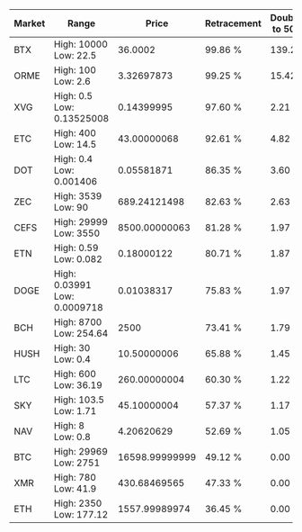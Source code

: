| Market | Range | Price| Retracement | Doubles to 50% |
| --- | --- | --- | --- | --- |
| BTX | High: 10000<br />Low: 22.5 | 36.0002 | 99.86 % | 139.20 |
| ORME | High: 100<br />Low: 2.6 | 3.32697873 | 99.25 % | 15.42 |
| XVG | High: 0.5<br />Low: 0.13525008 | 0.14399995 | 97.60 % | 2.21 |
| ETC | High: 400<br />Low: 14.5 | 43.00000068 | 92.61 % | 4.82 |
| DOT | High: 0.4<br />Low: 0.001406 | 0.05581871 | 86.35 % | 3.60 |
| ZEC | High: 3539<br />Low: 90 | 689.24121498 | 82.63 % | 2.63 |
| CEFS | High: 29999<br />Low: 3550 | 8500.00000063 | 81.28 % | 1.97 |
| ETN | High: 0.59<br />Low: 0.082 | 0.18000122 | 80.71 % | 1.87 |
| DOGE | High: 0.03991<br />Low: 0.0009718 | 0.01038317 | 75.83 % | 1.97 |
| BCH | High: 8700<br />Low: 254.64 | 2500 | 73.41 % | 1.79 |
| HUSH | High: 30<br />Low: 0.4 | 10.50000006 | 65.88 % | 1.45 |
| LTC | High: 600<br />Low: 36.19 | 260.00000004 | 60.30 % | 1.22 |
| SKY | High: 103.5<br />Low: 1.71 | 45.10000004 | 57.37 % | 1.17 |
| NAV | High: 8<br />Low: 0.8 | 4.20620629 | 52.69 % | 1.05 |
| BTC | High: 29969<br />Low: 2751 | 16598.99999999 | 49.12 % | 0.00 |
| XMR | High: 780<br />Low: 41.9 | 430.68469565 | 47.33 % | 0.00 |
| ETH | High: 2350<br />Low: 177.12 | 1557.99989974 | 36.45 % | 0.00 |
